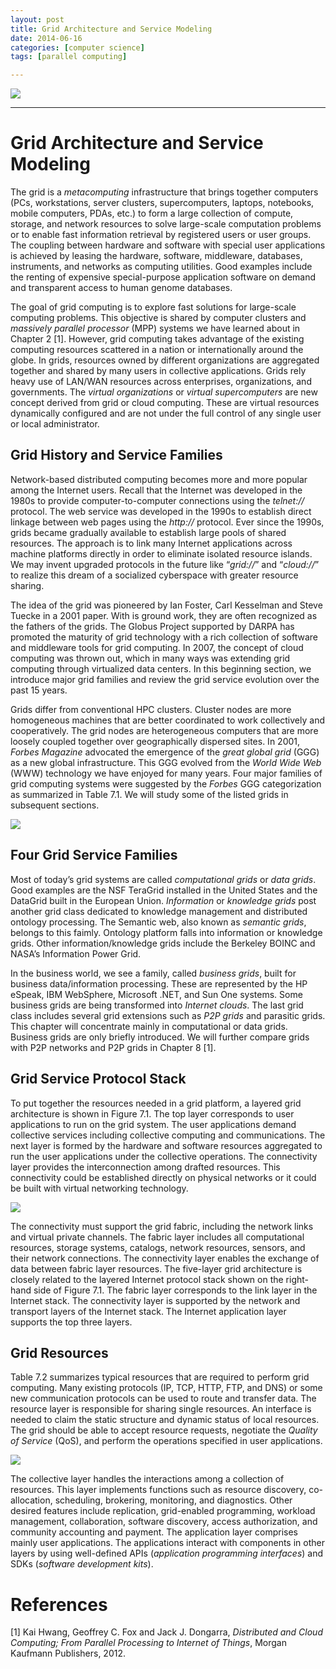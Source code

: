 ```yaml
---
layout: post
title: Grid Architecture and Service Modeling
date: 2014-06-16
categories: [computer science]
tags: [parallel computing]

---
```


[![](http://sungsoo.github.com/images/features-of-cloud.png)](http://sungsoo.github.com/images/features-of-cloud.png)


---

# Grid Architecture and Service Modeling


The grid is a *metacomputing* infrastructure that brings together computers (PCs, workstations, server clusters, supercomputers, laptops, notebooks, mobile computers, PDAs, etc.) to form a large collection of compute, storage, and network resources to solve large-scale computation problems or to enable fast information retrieval by registered users or user groups. The coupling between hardware and software with special user applications is achieved by leasing the hardware, software, middleware, databases, instruments, and networks as computing utilities. Good examples include the renting of expensive special-purpose application software on demand and transparent access to human genome databases.

The goal of grid computing is to explore fast solutions for large-scale computing problems. This objective is shared by computer clusters and *massively parallel processor* (MPP) systems we have learned about in Chapter 2 [1]. However, grid computing takes advantage of the existing computing resources scattered in a nation or internationally around the globe. In grids, resources owned by different organizations are aggregated together and shared by many users in collective applications. Grids rely heavy use of LAN/WAN resources across enterprises, organizations, and governments. The *virtual organizations* or *virtual supercomputers* are new concept derived from grid or cloud computing. These are virtual resources dynamically configured and are not under the full control of any single user or local administrator.





## Grid History and Service Families


Network-based distributed computing becomes more and more popular among the Internet users. Recall that the Internet was developed in the 1980s to provide computer-to-computer connections using the *telnet://* protocol. The web service was developed in the 1990s to establish direct linkage between web pages using the *http://* protocol. Ever since the 1990s, grids became gradually available to establish large pools of shared resources. The approach is to link many Internet applications across machine platforms directly in order to eliminate isolated resource islands. We may invent upgraded protocols in the future like “*grid://*” and “*cloud://*” to realize this dream of a socialized cyberspace with greater resource sharing.

The idea of the grid was pioneered by Ian Foster, Carl Kesselman and Steve Tuecke in a 2001 paper. With is ground work, they are often recognized as the fathers of the grids. The Globus Project supported by DARPA has promoted the maturity of grid technology with a rich collection of software and middleware tools for grid computing. In 2007, the concept of cloud computing was thrown out, which in many ways was extending grid computing through virtualized data centers. In this beginning section, we introduce major grid families and review the grid service evolution over the past 15 years.

Grids differ from conventional HPC clusters. Cluster nodes are more homogeneous machines that are better coordinated to work collectively and cooperatively. The grid nodes are heterogeneous computers that are more loosely coupled together over geographically dispersed sites. In 2001, *Forbes Magazine* advocated the emergence of the *great global grid* (GGG) as a new global infrastructure. This GGG evolved from the *World Wide Web* (WWW) technology we have enjoyed for many years. Four major families of grid computing systems were suggested by the *Forbes* GGG categorization as summarized in Table 7.1. We will study some of the listed grids in subsequent sections.

![](http://sungsoo.github.com/images/four-grid.png)


## Four Grid Service Families

Most of today’s grid systems are called *computational grids* or *data grids*. Good examples are the NSF TeraGrid installed in the United States and the DataGrid built in the European Union. *Information* or *knowledge grids* post another grid class dedicated to knowledge management and distributed ontology processing. The Semantic web, also known as *semantic grids*, belongs to this faimly. Ontology platform falls into information or knowledge grids. Other information/knowledge grids include the Berkeley BOINC and NASA’s Information Power Grid.

In the business world, we see a family, called *business grids*, built for business data/information processing. These are represented by the HP eSpeak, IBM WebSphere, Microsoft .NET, and Sun One systems. Some business grids are being transformed into *Internet clouds*. The last grid class includes several grid extensions such as *P2P grids* and parasitic grids. This chapter will concentrate mainly in computational or data grids. Business grids are only briefly introduced. We will further compare grids with P2P networks and P2P grids in Chapter 8 [1].


## Grid Service Protocol Stack

To put together the resources needed in a grid platform, a layered grid architecture is shown in Figure 7.1. The top layer corresponds to user applications to run on the grid system. The user applications demand collective services including collective computing and communications. The next layer is formed by the hardware and software resources aggregated to run the user applications under the collective operations. The connectivity layer provides the interconnection among drafted resources. This connectivity could be established directly on physical networks or it could be built with virtual networking technology.


![](http://sungsoo.github.com/images/layered-grid.png)


The connectivity must support the grid fabric, including the network links and virtual private channels. The fabric layer includes all computational resources, storage systems, catalogs, network resources, sensors, and their network connections. The connectivity layer enables the exchange of data between fabric layer resources. The five-layer grid architecture is closely related to the layered Internet protocol stack shown on the right-hand side of Figure 7.1. The fabric layer corresponds to the link layer in the Internet stack. The connectivity layer is supported by the network and transport layers of the Internet stack. The Internet application layer supports the top three layers.




## Grid Resources


Table 7.2 summarizes typical resources that are required to perform grid computing. Many existing protocols (IP, TCP, HTTP, FTP, and DNS) or some new communication protocols can be used to route and transfer data. The resource layer is responsible for sharing single resources. An interface is needed to claim the static structure and dynamic status of local resources. The grid should be able to accept resource requests, negotiate the *Quality of Service* (QoS), and perform the operations specified in user applications.

![](http://sungsoo.github.com/images/control-operations.png)

The collective layer handles the interactions among a collection of resources. This layer implements functions such as resource discovery, co-allocation, scheduling, brokering, monitoring, and diagnostics. Other desired features include replication, grid-enabled programming, workload management, collaboration, software discovery, access authorization, and community accounting and payment. The application layer comprises mainly user applications. The applications interact with components in other layers by using well-defined APIs (*application programming interfaces*) and SDKs (*software development kits*).



# References
[1] Kai Hwang, Geoffrey C. Fox and Jack J. Dongarra, *Distributed and Cloud Computing; From Parallel Processing to Internet of Things*, Morgan Kaufmann Publishers, 2012.